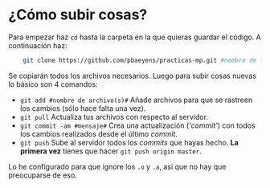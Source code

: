 # ¿Cómo subir cosas?

Para empezar haz `cd` hasta la carpeta en la que quieras guardar el código.
A continuación haz:

```bash
	git clone https://github.com/pbaeyens/practicas-mp.git #nombre de la carpeta donde vas a guardar las cosas#
```

Se copiarán todos los archivos necesarios. Luego para subir cosas nuevas lo básico
son 4 comandos:

- `git add #nombre de archivo(s)#` Añade archivos para que se rastreen los cambios (sólo hace falta una vez).
- `git pull` Actualiza tus archivos con respecto al servidor.
- `git commit -am #mensaje#` Crea una actualización (*'commit'*) con todos los cambios
	realizados desde el último *commit*.
- `git push` Sube al servidor todos los *commits* que hayas hecho. **La primera vez**
	tienes que hacer `git push origin master`.

Lo he configurado para que ignore los `.o` y `.a`, así que no hay que preocuparse
de eso.


